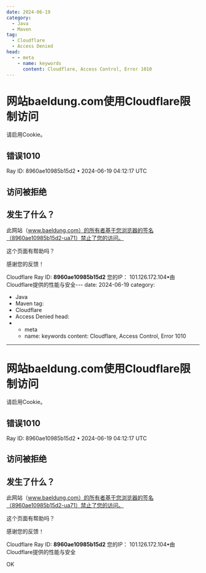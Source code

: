 ```yaml
---
date: 2024-06-19
category:
  - Java
  - Maven
tag:
  - Cloudflare
  - Access Denied
head:
  - - meta
    - name: keywords
      content: Cloudflare, Access Control, Error 1010
---
```

# 网站baeldung.com使用Cloudflare限制访问

请启用Cookie。

## 错误1010
Ray ID: 8960ae10985b15d2 • 2024-06-19 04:12:17 UTC

## 访问被拒绝

## 发生了什么？
此网站（www.baeldung.com）的所有者基于您浏览器的签名（8960ae10985b15d2-ua71）禁止了您的访问。

这个页面有帮助吗？

感谢您的反馈！

Cloudflare Ray ID: **8960ae10985b15d2**
您的IP：
101.126.172.104•由Cloudflare提供的性能与安全---
date: 2024-06-19
category:
  - Java
  - Maven
tag:
  - Cloudflare
  - Access Denied
head:
  - - meta
    - name: keywords
      content: Cloudflare, Access Control, Error 1010
---
# 网站baeldung.com使用Cloudflare限制访问

请启用Cookie。

## 错误1010
Ray ID: 8960ae10985b15d2 • 2024-06-19 04:12:17 UTC

## 访问被拒绝

## 发生了什么？
此网站（www.baeldung.com）的所有者基于您浏览器的签名（8960ae10985b15d2-ua71）禁止了您的访问。

这个页面有帮助吗？

感谢您的反馈！

Cloudflare Ray ID: **8960ae10985b15d2**
您的IP：
101.126.172.104•由Cloudflare提供的性能与安全

OK